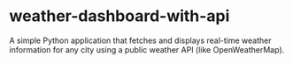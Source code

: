 # weather-dashboard-with-api
A simple Python application that fetches and displays real-time weather information for any city using a public weather API (like OpenWeatherMap).
